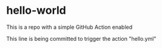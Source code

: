 # hello-world
This is a repo with a simple GitHub Action enabled 

This line is being committed to trigger the action "hello.yml"